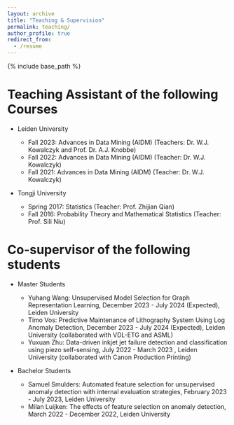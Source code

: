 ```yaml
---
layout: archive
title: "Teaching & Supervision"
permalink: teaching/
author_profile: true
redirect_from:
  - /resume
---
```


{% include base_path %}

Teaching Assistant of the following Courses
======
* Leiden University
  * Fall 2023: Advances in Data Mining (AIDM) (Teachers: Dr. W.J. Kowalczyk and Prof. Dr. A.J. Knobbe)
  * Fall 2022: Advances in Data Mining (AIDM) (Teacher: Dr. W.J. Kowalczyk)
  * Fall 2021: Advances in Data Mining (AIDM) (Teacher: Dr. W.J. Kowalczyk)
    
* Tongji University
  * Spring 2017: Statistics (Teacher: Prof. Zhijian Qian)
  * Fall 2016: Probability Theory and Mathematical Statistics  (Teacher: Prof. Sili Niu)

Co-supervisor of the following students
======
* Master Students
  * Yuhang Wang: Unsupervised Model Selection for Graph Representation Learning, December 2023 - July 2024 (Expected), Leiden University
  * Timo Vos: Predictive Maintenance of Lithography System Using Log Anomaly Detection, December 2023 - July 2024 (Expected), Leiden University (collaborated  with VDL-ETG and ASML)
  * Yuxuan Zhu: Data-driven inkjet jet failure detection and classification using piezo self-sensing, July 2022 - March 2023 , Leiden University (collaborated  with Canon Production Printing)

* Bachelor Students
  * Samuel Smulders: Automated feature selection for unsupervised anomaly detection with internal evaluation strategies, February 2023 - July 2023, Leiden University
  * Milan Luijken: The effects of feature selection on anomaly detection, March 2022 - December 2022, Leiden University
    
